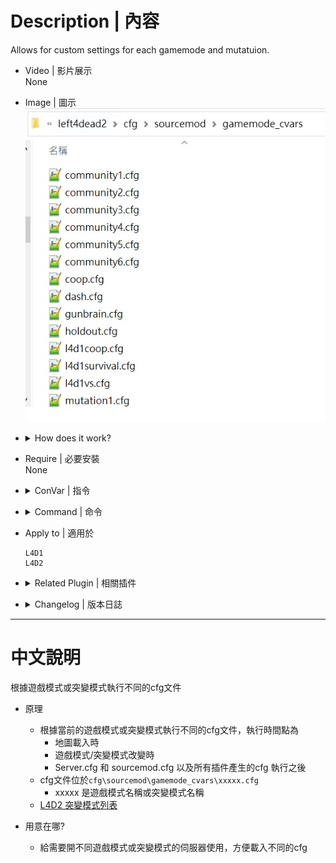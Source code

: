 # Description | 內容
Allows for custom settings for each gamemode and mutatuion.

* Video | 影片展示
<br/>None

* Image | 圖示
	<br/>![gamemode-based_configs_1](image/gamemode-based_configs_1.jpg)

* <details><summary>How does it work?</summary>

	* Execute different cfg file based on gamemode or mutatuion when
		* Map change
		* Gamemode/Mutation change
		* It is called after the "exec sourcemod.cfg" command and after all AutoExecConfig() exec commands have been executed.
	* Cfg files are in ```cfg\sourcemod\gamemode_cvars\xxxxx.cfg```
		* xxxxx is gamemode or mutation name
	* [L4D2 all mutations](https://developer.valvesoftware.com/wiki/L4D2_Decrypted_mutations)
</details>

* Require | 必要安裝
<br/>None

* <details><summary>ConVar | 指令</summary>

	None
</details>

* <details><summary>Command | 命令</summary>

	None
</details>

* Apply to | 適用於
	```
	L4D1
	L4D2
	```

* <details><summary>Related Plugin | 相關插件</summary>

	1. [Map-based Configs](https://forums.alliedmods.net/showthread.php?t=306525): Allows for custom settings for each map
		> 根據地圖執行不同的cfg文件
</details>

* <details><summary>Changelog | 版本日誌</summary>

	* v1.0 (2023-8-25)
		* Initial Release
</details>

- - - -
# 中文說明
根據遊戲模式或突變模式執行不同的cfg文件

* 原理
	* 根據當前的遊戲模式或突變模式執行不同的cfg文件，執行時間點為
		* 地圖載入時
		* 遊戲模式/突變模式改變時
		* Server.cfg 和 sourcemod.cfg 以及所有插件產生的cfg 執行之後
	* cfg文件位於```cfg\sourcemod\gamemode_cvars\xxxxx.cfg```
		* xxxxx 是遊戲模式名稱或突變模式名稱
    * [L4D2 突變模式列表](https://developer.valvesoftware.com/wiki/L4D2_Decrypted_mutations)

* 用意在哪?
    * 給需要開不同遊戲模式或突變模式的伺服器使用，方便載入不同的cfg

